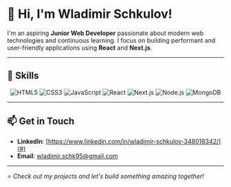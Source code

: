 # 👋 Hi, I'm Wladimir Schkulov!

I'm an aspiring **Junior Web Developer** passionate about modern web technologies and continuous learning. I focus on building performant and user-friendly applications using **React** and **Next.js**.

---

## 🚀 **Skills**

<p align="center">
  <img src="https://img.shields.io/badge/HTML5-E34F26?logo=html5&logoColor=white&style=flat" alt="HTML5" />
  <img src="https://img.shields.io/badge/CSS3-1572B6?logo=css3&logoColor=white&style=flat" alt="CSS3" />
  <img src="https://img.shields.io/badge/JavaScript-F7DF1E?logo=javascript&logoColor=black&style=flat" alt="JavaScript" />
  <img src="https://img.shields.io/badge/React-61DAFB?logo=react&logoColor=black&style=flat" alt="React" />
  <img src="https://img.shields.io/badge/Next.js-000000?logo=nextdotjs&logoColor=white&style=flat" alt="Next.js" />
  <img src="https://img.shields.io/badge/Node.js-339933?logo=node.js&logoColor=white&style=flat" alt="Node.js" />
  <img src="https://img.shields.io/badge/MongoDB-47A248?logo=mongodb&logoColor=white&style=flat" alt="MongoDB" />
</p>

---

## 📫 **Get in Touch**

- **LinkedIn**: [https://www.linkedin.com/in/wladimir-schkulov-348018342/](#)  
- **Email**: wladimir.schk95@gmail.com

---

⭐️ *Check out my projects and let's build something amazing together!*
